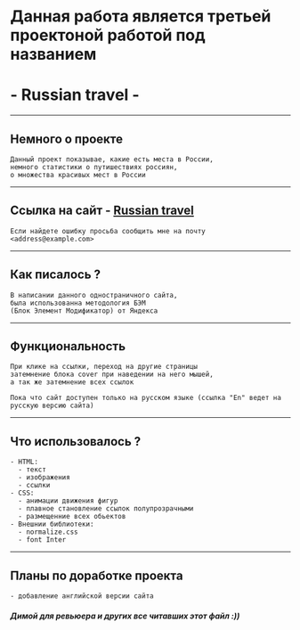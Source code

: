 # Данная работа является третьей проектоной работой под названием
# - Russian travel -
___
## Немного о проекте
    Данный проект показывае, какие есть места в России,
    немного статистики о путишествиях россиян,
    о множества красивых мест в России
___
## Ссылка на сайт - [Russian travel](https://chyvacheck.github.io/russian-travel/)
    Если найдете ошибку просьба сообщить мне на почту <address@example.com>
___
## Как писалось ?
    В написании данного одностраничного сайта,
    была использованна методология БЭМ
    (Блок Элемент Модификатор) от Яндекса
___

## Функциональность
    При клике на ссылки, переход на другие страницы
    затемнение блока cover при наведении на него мышей,
    а так же затемнение всех ссылок
    
    Пока что сайт доступен только на русском языке (ссылка "En" ведет на русскую версию сайта)
___

## Что использовалось ?
    - HTML:
      - текст
      - изображения
      - ссылки
    - CSS:
      - анимации движения фигур
      - плавное становление ссылок полупрозрачными
      - размещенние всех обьектов
    - Внешнии библиотеки:
      - normalize.css
      - font Inter
___
## Планы по доработке проекта
    - добавление английской версии сайта

##### Димой для ревьюера и других все читавших этот файл :))
